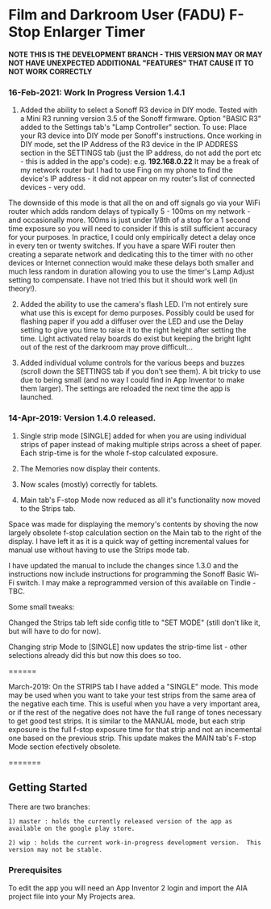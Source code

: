 # Film and Darkroom User (FADU) F-Stop Enlarger Timer


**NOTE THIS IS THE DEVELOPMENT BRANCH - THIS VERSION MAY OR MAY NOT HAVE UNEXPECTED ADDITIONAL "FEATURES" THAT CAUSE IT TO NOT WORK CORRECTLY**



### 16-Feb-2021: Work In Progress Version 1.4.1

1) Added the ability to select a Sonoff R3 device in DIY mode.  Tested with a Mini R3 running version 3.5 of the Sonoff firmware.  Option "BASIC R3" added to the Settings tab's "Lamp Controller" section.   To use: Place your R3 device into DIY mode per Sonoff's instructions.  Once working in DIY mode, set the IP Address of the R3 device in the IP ADDRESS section in the SETTINGS tab (just the IP address, do not add the port etc - this is added in the app's code):  e.g. **192.168.0.22** It may be a freak of my network router but I had to use Fing on my phone to find the device's IP address - it did not appear on my router's list of connected devices - very odd.
 
The downside of this mode is that all the on and off signals go via your WiFi router which adds random delays of typically 5 - 100ms on my network - and occasionally more.  100ms is just under 1/8th of a stop for a 1 second time exposure so you will need to consider if this is still sufficient accuracy for your purposes. In practice, I could only empirically detect a delay once in every ten or twenty switches.  If you have a spare WiFi router then creating a separate network and dedicating this to the timer with no other devices or Internet connection would make these delays both smaller and much less random in duration allowing you to use the timer's Lamp Adjust setting to compensate. I have not tried this but it should work well (in theory!).
 

2) Added the ability to use the camera's flash LED.  I'm not entirely sure what use this is except for demo purposes.  Possibly could be used for flashing paper if you add a diffuser over the LED and use the Delay setting to give you time to raise it to the right height after setting the time.  Light activated relay boards do exist but keeping the bright light out of the rest of the darkroom may prove difficult...


3) Added individual volume controls for the various beeps and buzzes (scroll down the SETTINGS tab if you don't see them).  A bit tricky to use due to being small (and no way I could find in App Inventor to make them larger).  The settings are reloaded the next time the app is launched.



### 14-Apr-2019: Version 1.4.0 released.

1) Single strip mode [SINGLE] added for when you are using individual strips of paper instead of making multiple strips across a sheet of paper. Each strip-time is for the whole f-stop calculated exposure.

2) The Memories now display their contents.

3) Now scales (mostly) correctly for tablets.

4) Main tab's F-stop Mode now reduced as all it's functionality now moved to the Strips tab.

Space was made for displaying the memory's contents by shoving the now largely obsolete f-stop calculation section on the Main tab to the right of the display.  I have left it as it is a quick way of getting incremental values for manual use without having to use the Strips mode tab.

I have updated the manual to include the changes since 1.3.0 and the instructions now include instructions for programming the Sonoff Basic Wi-Fi switch.  I may make a reprogrammed version of this available on Tindie - TBC.


Some small tweaks:

Changed the Strips tab left side config title to "SET MODE" (still don't like it, but will have to do for now).  

Changing strip Mode to [SINGLE] now updates the strip-time list - other selections already did this but now this does so too.


======

March-2019:  On the STRIPS tab I have added a "SINGLE" mode.  This mode may be used when you want to take your test strips from the same area of the negative each time.  This is useful when you have a very important area, or if the rest of the negative does not have the full range of tones necessary to get good test strips.  It is similar to the MANUAL mode, but each strip exposure is the full f-stop exposure time for that strip and not an incemental one based on the previous strip.  This update makes the MAIN tab's F-stop Mode section efectively obsolete.

=======



## Getting Started

There are two branches:

	1) master : holds the currently released version of the app as available on the google play store.
	
	2) wip : holds the current work-in-progress development version.  This version may not be stable.



### Prerequisites

To edit the app you will need an App Inventor 2 login and import the AIA project file into your My Projects area.
